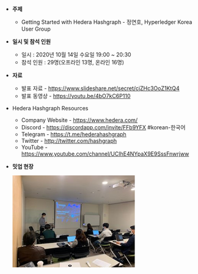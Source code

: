 - **주제**
  
  - Getting Started with Hedera Hashgraph - 정연호, Hyperledger Korea User Group
- **일시 및 참석 인원**
  - 일시 : 2020년 10월 14일 수요일 19:00 ~ 20:30
  - 참석 인원 : 29명(오프라인 13명, 온라인 16명)
- **자료**
  - 발표 자료 - https://www.slideshare.net/secret/cjZHc3OoZ1KtQ4
  - 발표 동영상 - https://youtu.be/4bO7kC6P110
- Hedera Hashgraph Resources
  - Company Website - https://www.hedera.com/
  - Discord - https://discordapp.com/invite/FFb9YFX #korean-한국어
  - Telegram - https://t.me/hederahashgraph
  - Twitter - http://twitter.com/hashgraph
  - YouTube - https://www.youtube.com/channel/UCIhE4NYpaX9E9SssFnwrjww

* **밋업 현장**

  ![meetup](images/meetup.jpg)